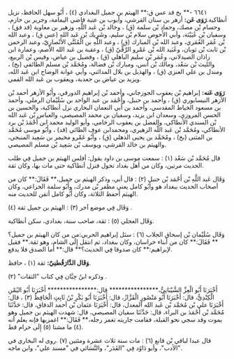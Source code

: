 ٦٦٤١ -** بخ قد عس ق:** الهيثم بن جميل البغدادي (٤) ، أَبُو سهل الحافظ، نزيل أنطاكية.**رَوَى عَن:** أزهر بن سنان القرشي، وأيوب بن عتبة قاضي اليمامة، وجرير بن حازم، وحسام بْن مصك، وحماد بْن سلمة (ق) ، وخالد بْن عَبد اللَّهِ، وزهير بن معاوية (قد فق) ، وسفيان بْن عُيَيْنَة، وأبي الأَحوص سلام بْن سليم، وشَرِيك بْن عَبد الله (عس ق) ، وعبد الله بْن عُمَر العُمَري، وعبد الله بْن المبارك (ق) ، وعبد اللَّهِ بن الْمُثَنَّى الأَنْصارِيّ، وعبد الرحمن بْن ثابت بْن ثوبان، وعُبَيد الله بْن عَمْرو الرَّقِّيّ (ق) ، وعقبة بن عَبد الله الأصم، وعمارة ابن زاذان الصيدلاني، وعُمَر بْن سليم الباهلي (ق) ، وفضيل بن عياض، وقيس بْن الربيع، والليث بْن سَعْد، ومالك بْن أنس، ومبارك بْن فضالة، ومُحَمَّد بْن مسلم الطائفي (بخ) ، ومندل بن علي العنزي (ق) ، والهذيل بن بلال المدائني، وأبي عوانة الوضاح ابن عَبد الله، ويزيد بن عياض بن جعدبة، ويعقوب بن عَبد الله القمي.

**رَوَى عَنه:** إبراهيم بْن يعقوب الجوزجاني، وأحمد بْن إبراهيم الدورقي، وأَبُو الأزهر أحمد بْن الأزهر النيسابوري (ق) ، وأحمد بن حنبل، وأَحْمَد بن عبد الواحد بن سُلَيْمان الرملي، وأحمد بن مسعود الخياط المقدسي، وأحمد بن أَبي النعمان البخاري نزل أنطاكية، والحسين بن الحسن المروزي، وسعدان ابن يزيد، وسفيان بن محمد المصيصي، والعباس بْن عَبد الله بْن السندي الأنطاكي، والفضل بن يعقوب الرخامي، وأبو الوليد محمد ابن أَحْمَدَ بْن برد الأنطاكي، ومُحَمَّد بْن عَبد اللَّه الزهيري، ومحمدابن عوف الطائي (قد) ، وأَبُو موسى مُحَمَّد بن المثنى (بخ) ، ومُحَمَّد بن يحيى الذهلي (ق) ، وأَبُو عَمْرو مخيمر بن سَعِيد المنبجي، والهيثم بن خالد القرشي، ويوسف بْن سَعِيد بْن مسلم المصيصي.

قال مُحَمَّد بْن سَعْد (١) : سمعت موسى بن داود يقول: أفلس الهيثم بن جميل فِي طلب الحديث مرتين، وكان من أهل بغداد تحول فنزل أنطاكية حتى مات بها، وكان ثقة.

وَقَال عَبد اللَّهِ بْن أَحْمَد بْن حنبل (٢) : قال أبي، وذكر الهيثم بن جميل،** فَقَالَ:** كان من أصحاب الحديث ببغداد هو وأَبُو كامل يعني مظفر بْن مدرك، وأَبُو سلمة الخزاعي، وكان الهيثم أحفظ الثلاثة، وكان أَبُو كامل أتقن للحديث منه.

وَقَال فِي موضع آخر (٣) : الهيثم بن جميل ثقة (٤) .

وَقَال العجلي (٥) : ثقة، صاحب سنة، بغدادي، سكن أنطاكية.

وَقَال سُلَيْمان بْن إسحاق الجلاب (٦) : سئل إبراهيم الحربي:من من كان الهيثم بن جميل؟** فَقَالَ:** كان من أبناء خراسان، وكان ببغداد، ثم انتقل إِلَى الشام، وهو ثقة.** فقيل لإبراهيم:** كان صدوقا فِي الحديث؟** قال:** أما الصدق فلا يدفع.

**وَقَال الدَّارَقُطنِيّ:** ثقة (١) ، حافظ.

وذكره ابنُ حِبَّان فِي كتاب "الثقات" (٢) .

أَخْبَرَنَا أَبُو الْعِزِّ الشَّيْبَانِيُّ،**************** قال:**************** أَخْبَرَنَا أَبُو اليُمْنِ الْكِنْدِيُّ، قال: أَخْبَرَنَا أَبُو مَنْصُورٍ الْقَزَّازُ، قال: أَخْبَرَنَا أَبُو بَكْرِ بْنُ ثَابِتٍ الْحَافِظُ (٣) ، قال: أَخْبَرَنَا علي بْن مُحَمَّد بْن عَبد الله المعدل، قال: أَخْبَرَنَا عثمان بْن أحمد الدقاق، قال: حَدَّثَنَا مُحَمَّد بْن أَحْمَدَ بن البراء، قال: حَدَّثَنَا سفيان المصيصي، قال: شهدت الهيثم بن جميل وهو يموت وقد سجي نحو القبلة، فقامت جاريته تغمز رجله،** فَقَالَ:** اغمزيها فإنه يعلم أنه (٤) ما مشتا (٥) إِلَى حرام قط.

قال عبدا لباقي بْن قانع (٦) : مات سنة ثلاث عشرة ومئتين (٧) .روى له البخاري في "الأدب"، وأبو دَاوُد فِي "القَدَر"، والنَّسَائي في "مسند علي"، وابن ماجه.